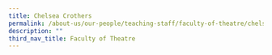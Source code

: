 ```yaml
---
title: Chelsea Crothers
permalink: /about-us/our-people/teaching-staff/faculty-of-theatre/chelsea-crothers/
description: ""
third_nav_title: Faculty of Theatre
---
```

